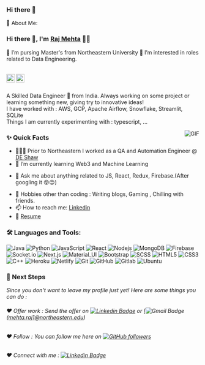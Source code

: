 ### Hi there 👋

💫 About Me:

### Hi there 👋, I'm [Raj Mehta](https://github.com/Raj-Mehta2012) 👨‍💻
🔭 I’m pursing Master's from Northeastern University
🌱 I’m interested in roles related to Data Engineering.

<br/>

<a href="https://www.linkedin.com/in/raj-kamlesh-mehta/">
  <img align="left" alt="Raj's Linkedin" width="22px" src="https://cdn.jsdelivr.net/npm/simple-icons@v3/icons/linkedin.svg" />
</a>

<a href="mailto:mehta.raj1@northeastern.edu">
  <img align="left" alt="Raj's Email" width="22px" src="https://cdn.jsdelivr.net/npm/simple-icons@v3/icons/gmail.svg" />
</a>


<br />

<br/>

<p>
A Skilled Data Engineer 🚀 from India. Always working on some project or learning something new, giving try to innovative ideas!
<br/>
I have worked with : AWS, GCP, Apache Airflow, Snowflake, Streamlit, SQLite
<br/>  
Things I am currently experimenting with : typescript, ...
<br/>
</p>


  <img align="right" alt="GIF" src="https://media.giphy.com/media/MC6eSuC3yypCU/giphy.gif" />
  
### ✨ Quick Facts

- 👨🏽‍💻 Prior to Northeastern I worked as a QA and Automation Engineer @ [DE Shaw](https://www.deshawindia.com)
- 🌱 I’m currently learning Web3 and Machine Learning
<!--- 🤔 I’m looking for help for my future startup app.-->
- 💬 Ask me about anything related to JS, React, Redux, Firebase.(After googling it 😜😌)
<!--- ⚡️ Fun-Fact: I sleep at 4am 🙃. -->
- 🎿 Hobbies other than coding : Writing blogs, Gaming , Chilling with friends.
- 📫 How to reach me: [Linkedin](https://www.linkedin.com/in/raj-kamlesh-mehta/)
- 📝 [Resume](https://www.overleaf.com/download/project/63d92e9ae923600b0c8f6a08/build/18619813fd8-c835d7512b4895ec/output/output.pdf?compileGroup=standard&clsiserverid=clsi-pre-emp-e2-f-92f7&enable_pdf_caching=true&popupDownload=true)


### 🛠️ Languages and Tools:

![Java](https://img.shields.io/badge/-Java-black?style=flat-square&logo=Java)
![Python](https://img.shields.io/badge/python-black?style=flat-square&logo=python&logoColor=ffdd54)
![JavaScript](https://img.shields.io/badge/-JavaScript-black?style=flat-square&logo=javascript)
![React](https://img.shields.io/badge/-React-black?style=flat-square&logo=react)
![Nodejs](https://img.shields.io/badge/-Nodejs-black?style=flat-square&logo=Node.js)
![MongoDB](https://img.shields.io/badge/-MongoDB-black?style=flat-square&logo=mongodb)
![Firebase](https://img.shields.io/badge/-Firebase-black?style=flat-square&logo=Firebase)
![Socket.io](https://img.shields.io/badge/-Socket-black?style=flat-square&logo=socket.io)
![Next.js](https://img.shields.io/badge/-Next-black?style=flat-square&logo=Next.js)
![Material_UI](https://img.shields.io/badge/-Material_UI-black?style=flat-square&logo=material-ui)
![Bootstrap](https://img.shields.io/badge/-Bootstrap-black?style=flat-square&logo=bootstrap)
![SCSS](https://img.shields.io/badge/-SCSS-black?style=flat-square&logo=SASS)
![HTML5](https://img.shields.io/badge/-HTML5-black?style=flat-square&logo=html5&logoColor=white)
![CSS3](https://img.shields.io/badge/-CSS3-black?style=flat-square&logo=css3)
![C++](https://img.shields.io/badge/-C++-black?style=flat-square&logo=c)
![Heroku](https://img.shields.io/badge/-Heroku-black?style=flat-square&logo=heroku)
![Netlify](https://img.shields.io/badge/-Netlify-black?style=flat-square&logo=netlify)
![Git](https://img.shields.io/badge/-Git-black?style=flat-square&logo=git)
![GitHub](https://img.shields.io/badge/-GitHub-black?style=flat-square&logo=github)
![Gitlab](https://img.shields.io/badge/-Gitlab-black?style=flat-square&logo=gitlab)
![Ubuntu](https://img.shields.io/badge/-Ubuntu-black?style=flat-square&logo=ubuntu)



### 👣 Next Steps

_Since you don't want to leave my profile just yet! Here are some things you can do :_


###### ❤️ Offer work : Send the offer on [![Linkedin Badge](https://img.shields.io/badge/-Raj_Mehta-blue?style=flat-square&logo=Linkedin&logoColor=white&link=https://www.linkedin.com/in/aman-atg/)](https://www.linkedin.com/in/aman-atg/) or [![Gmail Badge](https://img.shields.io/badge/-mehta.raj1@northeastern.edu-c14438?style=flat-square&logo=Gmail&logoColor=white&link=mailto:mehta.raj1@northeastern.edu)(mehta.raj1@northeastern.edu)


###### ❤️ Follow : You can follow me here on [![GitHub followers](https://img.shields.io/github/followers/Raj-Mehta2012?label=Follow&style=social)](https://github.com/Raj-Mehta2012/?tab=follow)


###### ❤️ Connect with me : [![Linkedin Badge](https://img.shields.io/badge/-raj_kamlesh_mehta-blue?style=flat-square&logo=Linkedin&logoColor=white&link=https://www.linkedin.com/in/raj-kamlesh-mehta/)](https://www.linkedin.com/in/raj-kamlesh-mehta/)
